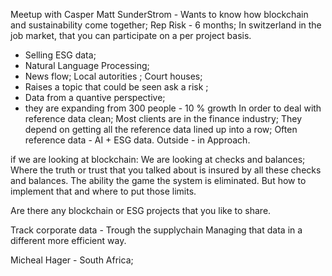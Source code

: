 Meetup with Casper 
Matt SunderStrom - Wants to know how blockchain and sustainability come together; Rep Risk - 6 months; 
In switzerland in the job market, that you can participate on a per project basis. 
- Selling ESG data; 
- Natural Language Processing; 
- News flow; Local autorities ; Court houses; 
- Raises a topic that could be seen ask a risk ; 
- Data from a quantive perspective; 
- they are expanding from 300 people - 10 % growth
In order to deal with reference data clean; Most clients are in the finance industry; They depend on getting all the reference data lined up into a row; 
Often reference data - 
AI + ESG data. 
Outside - in Approach. 

if we are looking at blockchain: 
We are looking at checks and balances; Where the truth or trust that you talked about is insured by all these checks and balances. 
The ability the game the system is eliminated. 
But how to implement that and where to put those limits. 

Are there any blockchain or ESG projects that you like to share. 



Track corporate data - Trough the supplychain
Managing that data in a different more efficient way. 

Micheal Hager  - South Africa;
